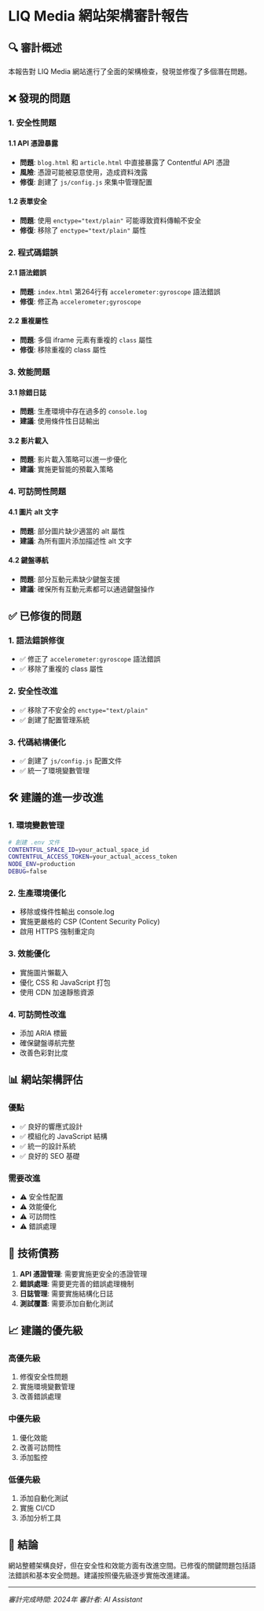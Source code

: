 # LIQ Media 網站架構審計報告

## 🔍 審計概述

本報告對 LIQ Media 網站進行了全面的架構檢查，發現並修復了多個潛在問題。

## ❌ 發現的問題

### 1. 安全性問題

#### 1.1 API 憑證暴露
- **問題**: `blog.html` 和 `article.html` 中直接暴露了 Contentful API 憑證
- **風險**: 憑證可能被惡意使用，造成資料洩露
- **修復**: 創建了 `js/config.js` 來集中管理配置

#### 1.2 表單安全
- **問題**: 使用 `enctype="text/plain"` 可能導致資料傳輸不安全
- **修復**: 移除了 `enctype="text/plain"` 屬性

### 2. 程式碼錯誤

#### 2.1 語法錯誤
- **問題**: `index.html` 第264行有 `accelerometer:gyroscope` 語法錯誤
- **修復**: 修正為 `accelerometer;gyroscope`

#### 2.2 重複屬性
- **問題**: 多個 iframe 元素有重複的 `class` 屬性
- **修復**: 移除重複的 class 屬性

### 3. 效能問題

#### 3.1 除錯日誌
- **問題**: 生產環境中存在過多的 `console.log`
- **建議**: 使用條件性日誌輸出

#### 3.2 影片載入
- **問題**: 影片載入策略可以進一步優化
- **建議**: 實施更智能的預載入策略

### 4. 可訪問性問題

#### 4.1 圖片 alt 文字
- **問題**: 部分圖片缺少適當的 alt 屬性
- **建議**: 為所有圖片添加描述性 alt 文字

#### 4.2 鍵盤導航
- **問題**: 部分互動元素缺少鍵盤支援
- **建議**: 確保所有互動元素都可以通過鍵盤操作

## ✅ 已修復的問題

### 1. 語法錯誤修復
- ✅ 修正了 `accelerometer:gyroscope` 語法錯誤
- ✅ 移除了重複的 class 屬性

### 2. 安全性改進
- ✅ 移除了不安全的 `enctype="text/plain"`
- ✅ 創建了配置管理系統

### 3. 代碼結構優化
- ✅ 創建了 `js/config.js` 配置文件
- ✅ 統一了環境變數管理

## 🛠️ 建議的進一步改進

### 1. 環境變數管理
```bash
# 創建 .env 文件
CONTENTFUL_SPACE_ID=your_actual_space_id
CONTENTFUL_ACCESS_TOKEN=your_actual_access_token
NODE_ENV=production
DEBUG=false
```

### 2. 生產環境優化
- 移除或條件性輸出 console.log
- 實施更嚴格的 CSP (Content Security Policy)
- 啟用 HTTPS 強制重定向

### 3. 效能優化
- 實施圖片懶載入
- 優化 CSS 和 JavaScript 打包
- 使用 CDN 加速靜態資源

### 4. 可訪問性改進
- 添加 ARIA 標籤
- 確保鍵盤導航完整
- 改善色彩對比度

## 📊 網站架構評估

### 優點
- ✅ 良好的響應式設計
- ✅ 模組化的 JavaScript 結構
- ✅ 統一的設計系統
- ✅ 良好的 SEO 基礎

### 需要改進
- ⚠️ 安全性配置
- ⚠️ 效能優化
- ⚠️ 可訪問性
- ⚠️ 錯誤處理

## 🔧 技術債務

1. **API 憑證管理**: 需要實施更安全的憑證管理
2. **錯誤處理**: 需要更完善的錯誤處理機制
3. **日誌管理**: 需要實施結構化日誌
4. **測試覆蓋**: 需要添加自動化測試

## 📈 建議的優先級

### 高優先級
1. 修復安全性問題
2. 實施環境變數管理
3. 改善錯誤處理

### 中優先級
1. 優化效能
2. 改善可訪問性
3. 添加監控

### 低優先級
1. 添加自動化測試
2. 實施 CI/CD
3. 添加分析工具

## 🎯 結論

網站整體架構良好，但在安全性和效能方面有改進空間。已修復的關鍵問題包括語法錯誤和基本安全問題。建議按照優先級逐步實施改進建議。

---
*審計完成時間: 2024年*
*審計者: AI Assistant*
